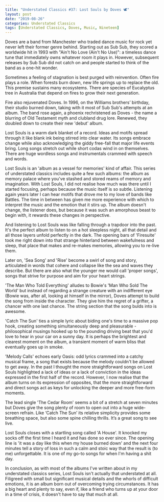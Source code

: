 ```yaml
---
title: "Understated Classics #37: Lost Souls by Doves 🕊"
layout: post
date: "2019-08-26"
categories: Understated Classics
tags: [Understated Classics, Doves, Music, Nineteen]
---
```


Doves are a band from Manchester who traded dance music for rock yet never left their former genre behind. Starting out as Sub Sub, they scored a worldwide hit in 1993 with "Ain't No Love (Ain't No Use)": a timeless dance tune that immediately owns whatever room it plays in. However, subsequent releases by Sub Sub did not catch on and people started to think of the band as a one-hit wonder.

Sometimes a feeling of stagnation is best purged with reinvention. Often fire plays a role. When forests burn down, new life springs up to replace the old. This premise sustains many ecosystems. There are species of Eucalyptus tree in Australia that depend on fires to grow their next generation.

Fire also rejuvenated Doves. In 1996, on the Williams brothers’ birthday, their studio burned down, taking with it most of Sub Sub's attempts at an album. The band rose again, a phoenix rechristened as Doves - the name a blurring of Old Testament myth and clubland drug lore. Renewed, they doubled down to create their new 'debut' album.

Lost Souls is a warm dark blanket of a record. Ideas and motifs spread through it like blank ink being stirred into clear water. Its songs embrace change while also acknowledging the giddy free-fall that major life events bring. Long songs stretch out while short codas wind in on themselves. There are huge wordless songs and instrumentals crammed with speech and words.

Lost Souls is an 'album as a vessel for memories' kind of affair. This series of understated classics includes quite a few such albums: the album as memory palace where you've stashed and stored reams of memory and imagination. With Lost Souls, I did not realise how much was there until I started focusing, perhaps because the music itself is so subtle. Listening again years later I can hear motifs that drove me to my love of bands like Battles. The time in between has given me more experience with which to interpret the music and the emotion that it stirs up. The album doesn't change, the listener does, but because it was such an amorphous beast to begin with, it rewards these changes in perspective.

And listening to Lost Souls was like falling through a trapdoor into the past. It's the perfect album to listen to on a hot sleepless night, all that detail and all those layers unfold perfectly in the dark. The opening bars of 'Firesuite' took me right down into that strange hinterland between wakefulness and sleep, that place that makes and re-makes memories, allowing you to re-live them.

Later on, 'Sea Song' and 'Rise' become a swirl of song and story, articulated in words that cohere and collapse like the sea and waves they describe. But there are also what the younger me would call 'proper songs', songs that strive for purpose and aim for your heart strings.

'The Man Who Told Everything' alludes to Bowie's 'Man Who Sold The World' but instead of regarding a strange creature with an indifferent eye (Bowie was, after all, looking at himself in the mirror), Doves attempt to build the song from inside the character. They give him the regret of a grifter, a chancer with one last chance. The string section that the song bulds into is awesome.

'Catch The Sun' ties a simple lyric about biding one's time to a massive pop hook, creating something simultaneously deep and pleasurable - philosophical musings hooked up to the pounding driving beat that you'd love to hear in your car on a sunny day. It is perhaps the brightest and clearest moment on the album, a transient moment of warm bliss that eventually goes up in smoke.

'Melody Calls' echoes early Oasis: odd lyrics crammed into a catchy musical frame, a song that exists because the melody couldn't be allowed to get away. In the past I thought the more straightforward songs on Lost Souls highlighted a lack of ideas or a lack of conviction in the ideas expressed in the first half of the record. However, I now realise that the album turns on its expression of opposites, that the more straightforward and direct songs act as keys for unlocking the deeper and more free-form moments.

The lead single 'The Cedar Room' seems a bit of a stretch at seven minutes but Doves give the song plenty of room to open out into a huge wide-screen refrain. Like ‘Catch The Sun’ its relative simplicity provides some breathing space, but also some spine chilling thrills. It’s a great song to see live.

Lost Souls closes with a startling song called 'A House'. It knocked my socks off the first time I heard it and has done so ever since. The opening line is 'it was a day like this when my house burned down' and the next four minutes tell a story of loss in such a calm and stoic way that the result is (to me) unforgettable. It is one of my go-to songs for when I'm having a shit day.

In conclusion, as with most of the albums I've written about in my understated classics series, Lost Souls isn't actually that understated at all. Filigreed with small but significant musical details and the whorls of difficult emotions, it is an album born out of overcoming trying circumstances. It has a big heart and plenty to say, even if, like a friend who turns up at your door in a time of crisis, it doesn't have to say that much at all.
